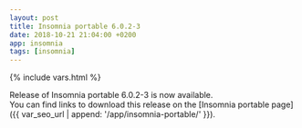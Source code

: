 ```yaml
---
layout: post
title: Insomnia portable 6.0.2-3
date: 2018-10-21 21:04:00 +0200
app: insomnia
tags: [insomnia]
---
```

{% include vars.html %}

Release of Insomnia portable 6.0.2-3 is now available.<br />
You can find links to download this release on the [Insomnia portable page]({{ var_seo_url | append: '/app/insomnia-portable/' }}).